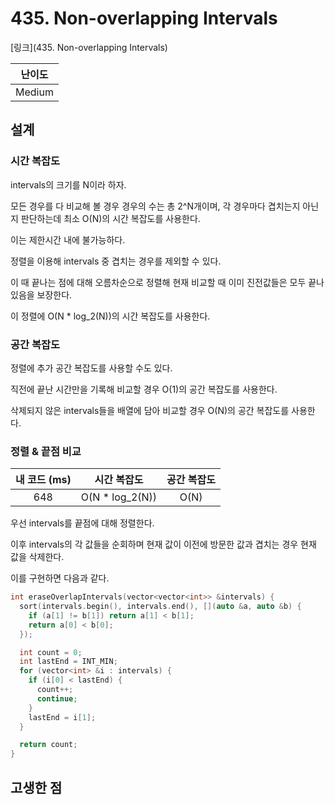 # 435. Non-overlapping Intervals

[링크](435. Non-overlapping Intervals)

| 난이도 |
| :----: |
| Medium |

## 설계

### 시간 복잡도

intervals의 크기를 N이라 하자.

모든 경우를 다 비교해 볼 경우 경우의 수는 총 2^N개이며, 각 경우마다 겹치는지 아닌지 판단하는데 최소 O(N)의 시간 복잡도를 사용한다.

이는 제한시간 내에 불가능하다.

정렬을 이용해 intervals 중 겹치는 경우를 제외할 수 있다.

이 때 끝나는 점에 대해 오름차순으로 정렬해 현재 비교할 때 이미 진전값들은 모두 끝나있음을 보장한다.

이 정렬에 O(N * log_2(N))의 시간 복잡도를 사용한다.

### 공간 복잡도

정렬에 추가 공간 복잡도를 사용할 수도 있다.

직전에 끝난 시간만을 기록해 비교할 경우 O(1)의 공간 복잡도를 사용한다.

삭제되지 않은 intervals들을 배열에 담아 비교할 경우 O(N)의 공간 복잡도를 사용한다.

### 정렬 & 끝점 비교

| 내 코드 (ms) |   시간 복잡도   | 공간 복잡도 |
| :----------: | :-------------: | :---------: |
|     648      | O(N * log_2(N)) |    O(N)     |

우선 intervals를 끝점에 대해 정렬한다.

이후 intervals의 각 값들을 순회하며 현재 값이 이전에 방문한 값과 겹치는 경우 현재 값을 삭제한다.

이를 구현하면 다음과 같다.

```cpp
int eraseOverlapIntervals(vector<vector<int>> &intervals) {
  sort(intervals.begin(), intervals.end(), [](auto &a, auto &b) {
    if (a[1] != b[1]) return a[1] < b[1];
    return a[0] < b[0];
  });

  int count = 0;
  int lastEnd = INT_MIN;
  for (vector<int> &i : intervals) {
    if (i[0] < lastEnd) {
      count++;
      continue;
    }
    lastEnd = i[1];
  }

  return count;
}
```

## 고생한 점
